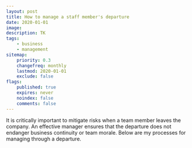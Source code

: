 ```yaml
---
layout: post
title: How to manage a staff member's departure
date: 2020-01-01
image:
description: TK
tags:
    - business
    - management
sitemap:
    priority: 0.3
    changefreq: monthly
    lastmod: 2020-01-01
    exclude: false
flags:
    published: true
    expires: never
    noindex: false
    comments: false
---
```


It is critically important to mitigate risks when a team member leaves the company. An effective manager ensures that the departure does not endanger business continuity or team morale. Below are my processes for managing through a departure.
